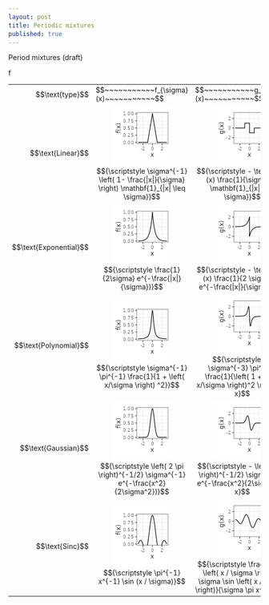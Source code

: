 ```yaml
---
layout: post
title: Periodic mixtures
published: true
---
```

<script src="https://cdn.mathjax.org/mathjax/latest/MathJax.js?config=TeX-AMS-MML_HTMLorMML" type="text/javascript"></script>

Period mixtures (draft)



f

<table border="0" cellspacing="0" cellpadding="0">
<tbody>
<tr>
<td align="right">$$\text{type}$$</td>
<td>$$~~~~~~~~~~~f_{\sigma}(x)~~~~~~~~~~~$$</td>
<td>$$~~~~~~~~~~~g_{\sigma}(x)~~~~~~~~~~~$$</td>
<td>$$~~~~~~~~~~~\mathcal{F}f_{\sigma}(\xi)~~~~~~~~~~~$$</td>
<td>$$~~~~~~~~~~~\mathcal{F}g_{\sigma}(\xi)~~~~~~~~~~~$$</td>
</tr>
<tr>
<td align="right">$$\text{Linear}$$</td>
<td align="center"><img src="../images/2023-6-11-Periodic-mixtures/f/linear.png" alt="todo"/>$${\scriptstyle \sigma^{-1} \left( 1- \frac{|x|}{\sigma} \right) \mathbf{1}_{|x| \leq \sigma}}$$</td>
<td align="center"><img src="../images/2023-6-11-Periodic-mixtures/g/linear.png" alt="todo"/>$${\scriptstyle - \text{sign}(x) \frac{1}{\sigma^2} \mathbf{1}_{|x| \leq \sigma}}$$</td>
<td align="center"><img src="../images/2023-6-11-Periodic-mixtures/ℱf/linear.png" alt="todo"/>$${\scriptstyle \text{sinc}^2(\sigma \xi)}$$</td>
<td align="center"><img src="../images/2023-6-11-Periodic-mixtures/ℱg/linear.png" alt="todo"/>$${\scriptstyle 2\pi i \xi \text{sinc}^2(\sigma \xi)}$$</td>
</tr>
<tr>
<td align="right">$$\text{Exponential}$$</td>
<td align="center"><img src="../images/2023-6-11-Periodic-mixtures/f/exponential.png" alt="todo"/><br/>$${\scriptstyle \frac{1}{2\sigma} e^{-\frac{|x|}{\sigma}}}$$</td>
<td align="center"><img src="../images/2023-6-11-Periodic-mixtures/g/exponential.png" alt="todo"/><br/>$${\scriptstyle - \text{sign}(x) \frac{1}{2 \sigma^2} e^{-\frac{|x|}{\sigma}}}$$</td>
<td align="center"><img src="../images/2023-6-11-Periodic-mixtures/ℱf/exponential.png" alt="todo"/><br/>$${\scriptstyle \frac{1}{1 + \left( 2 \pi \sigma \xi \right)^2}}$$</td>
<td align="center"><img src="../images/2023-6-11-Periodic-mixtures/ℱg/exponential.png" alt="todo"/><br/>$${\scriptstyle 2\pi i \xi \frac{1}{1 + \left( 2 \pi \sigma \xi \right)^2}}$$</td>
</tr>
<tr>
<td align="right">$$\text{Polynomial}$$</td>
<td align="center"><img src="../images/2023-6-11-Periodic-mixtures/f/polynomial.png" alt="todo"/><br/>$${\scriptstyle \sigma^{-1} \pi^{-1} \frac{1}{1 + \left( x/\sigma \right) ^2}}$$</td>
<td align="center"><img src="../images/2023-6-11-Periodic-mixtures/g/polynomial.png" alt="todo"/><br/>$${\scriptstyle -2 \sigma^{-3} \pi^{-1} \frac{1}{\left( 1 + \left( x/\sigma \right)^2 \right)^2} x}$$</td>
<td align="center"><img src="../images/2023-6-11-Periodic-mixtures/ℱf/polynomial.png" alt="todo"/><br/>$${\scriptstyle e^{-2\pi \sigma |\xi|}}$$</td>
<td align="center"><img src="../images/2023-6-11-Periodic-mixtures/ℱg/polynomial.png" alt="todo"/><br/>$${\scriptstyle 2\pi i \xi e^{-2\pi \sigma |\xi|}}$$</td>
</tr>
<tr>
<td align="right">$$\text{Gaussian}$$</td>
<td align="center"><img src="../images/2023-6-11-Periodic-mixtures/f/gaussian.png" alt="todo"/><br/>$${\scriptstyle \left( 2 \pi \right)^{-1/2} \sigma^{-1} e^{-\frac{x^2}{2\sigma^2}}}$$</td>
<td align="center"><img src="../images/2023-6-11-Periodic-mixtures/g/gaussian.png" alt="todo"/><br/>$${\scriptstyle - \left( 2 \pi \right)^{-1/2} \sigma^{-3} e^{-\frac{x^2}{2\sigma^2}} x}$$</td>
<td align="center"><img src="../images/2023-6-11-Periodic-mixtures/ℱf/gaussian.png" alt="todo"/><br/>$${\scriptstyle e^{-\frac{(2 \pi \sigma \xi)^2}{2}}}$$</td>
<td align="center"><img src="../images/2023-6-11-Periodic-mixtures/ℱg/gaussian.png" alt="todo"/><br/>$${\scriptstyle 2\pi i \xi e^{-\frac{(2 \pi \sigma \xi)^2}{2}}}$$</td>
</tr>
<tr>
<td align="right">$$\text{Sinc}$$</td>
<td align="center"><img src="../images/2023-6-11-Periodic-mixtures/f/sinc.png" alt="todo"/><br/>$${\scriptstyle \pi^{-1} x^{-1} \sin (x / \sigma)}$$</td>
<td align="center"><img src="../images/2023-6-11-Periodic-mixtures/g/sinc.png" alt="todo"/><br/>$${\scriptstyle \frac{x \cos \left(  x / \sigma \right) - \sigma \sin \left( x / \sigma \right)}{\sigma \pi x^{2} }}$$</td>
<td align="center"><img src="../images/2023-6-11-Periodic-mixtures/ℱf/sinc.png" alt="todo"/><br/>$${\scriptstyle \mathbf{1}_{\xi \in \left[ -\frac{1}{2 \pi \sigma}, \frac{1}{2 \pi \sigma} \right]}}$$</td>
<td align="center"><img src="../images/2023-6-11-Periodic-mixtures/ℱg/sinc.png" alt="todo"/><br/>$${\scriptstyle 2 \pi i \xi \mathbf{1}_{\xi \in \left[ -\frac{1}{2 \pi \sigma}, \frac{1}{2 \pi \sigma} \right]}}$$</td>
</tr>
</tbody>
</table>







